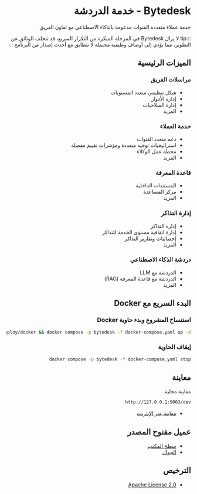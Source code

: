 <div dir="rtl">

# Bytedesk - خدمة الدردشة

خدمة عملاء متعددة القنوات مدعومة بالذكاء الاصطناعي مع تعاون الفريق

:::tip
لا يزال Bytedesk في المرحلة المبكرة من التكرار السريع، قد تتخلف الوثائق عن التطوير، مما يؤدي إلى أوصاف وظيفية محتملة لا تتطابق مع أحدث إصدار من البرنامج
:::

## الميزات الرئيسية

### مراسلات الفريق

- هيكل تنظيمي متعدد المستويات
- إدارة الأدوار
- إدارة الصلاحيات
- المزيد

### خدمة العملاء

- دعم متعدد القنوات
- استراتيجيات توجيه متعددة ومؤشرات تقييم مفصلة
- محطة عمل الوكلاء
- المزيد

### قاعدة المعرفة

- المستندات الداخلية
- مركز المساعدة
- المزيد

### إدارة التذاكر

- إدارة التذاكر
- إدارة اتفاقية مستوى الخدمة للتذاكر
- إحصائيات وتقارير التذاكر
- المزيد

### دردشة الذكاء الاصطناعي

- الدردشة مع LLM
- الدردشة مع قاعدة المعرفة (RAG)
- المزيد

## البدء السريع مع Docker

### استنساخ المشروع وبدء حاوية Docker

```bash
git clone https://github.com/Bytedesk/bytedesk.git && cd bytedesk/deploy/docker && docker compose -p bytedesk -f docker-compose.yaml up -d
```

### إيقاف الحاوية

```bash
docker compose -p bytedesk -f docker-compose.yaml stop
```

## معاينة

معاينة محلية

```bash
http://127.0.0.1:9003/dev
```

- [معاينة عبر الإنترنت](https://www.weiyuai.cn/admin/)

## عميل مفتوح المصدر

- [سطح المكتب](https://github.com/Bytedesk/bytedesk-desktop)
- [الجوال](https://github.com/Bytedesk/bytedesk-mobile)

## الترخيص

- [Apache License 2.0](./LICENSE.txt)

</div> 